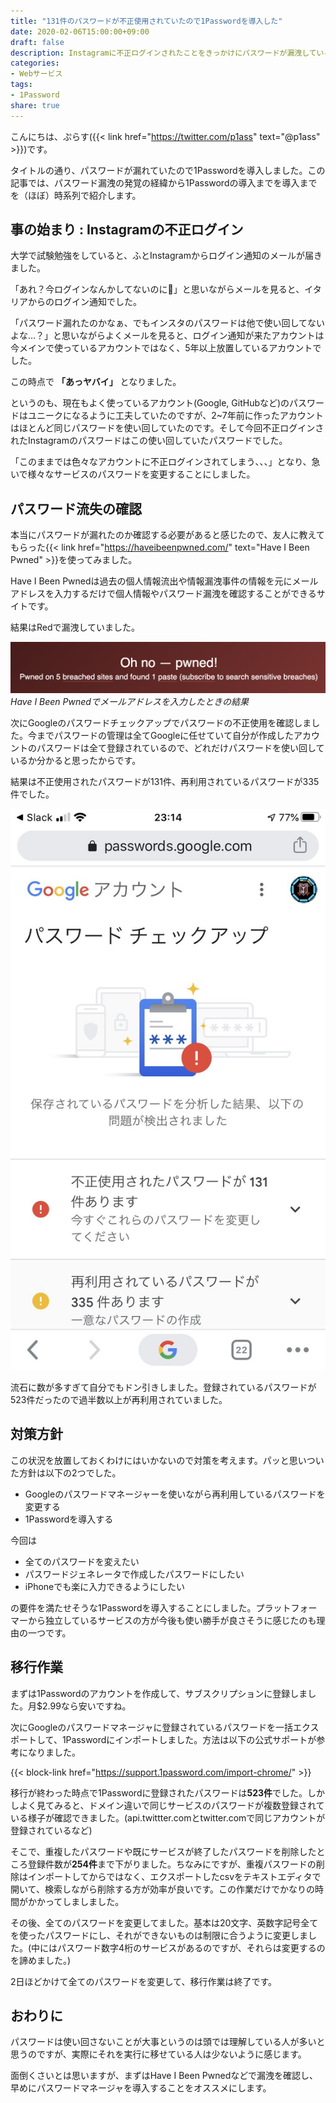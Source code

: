 ```yaml
---
title: "131件のパスワードが不正使用されていたので1Passwordを導入した"
date: 2020-02-06T15:00:00+09:00
draft: false
description: Instagramに不正ログインされたことをきっかけにパスワードが漏洩していることが発覚したので1Passwordを導入して全てのアカウントのパスワードを変更することにしました。
categories:
- Webサービス
tags:
- 1Password
share: true
---
```


こんにちは、ぷらす({{< link href="https://twitter.com/p1ass" text="@p1ass" >}})です。

タイトルの通り、パスワードが漏れていたので1Passwordを導入しました。この記事では、パスワード漏洩の発覚の経緯から1Passwordの導入までを導入までを（ほぼ）時系列で紹介します。



## 事の始まり : Instagramの不正ログイン

大学で試験勉強をしていると、ふとInstagramからログイン通知のメールが届きました。

「あれ？今ログインなんかしてないのに🤔」と思いながらメールを見ると、イタリアからのログイン通知でした。

「パスワード漏れたのかなぁ、でもインスタのパスワードは他で使い回してないよな...？」と思いながらよくメールを見ると、ログイン通知が来たアカウントは今メインで使っているアカウントではなく、5年以上放置しているアカウントでした。

 <!--more-->

この時点で **「あっヤバイ」** となりました。

というのも、現在もよく使っているアカウント(Google, GitHubなど)のパスワードはユニークになるように工夫していたのですが、2~7年前に作ったアカウントはほとんど同じパスワードを使い回していたのです。そして今回不正ログインされたInstagramのパスワードはこの使い回していたパスワードでした。

「このままでは色々なアカウントに不正ログインされてしまう、、、」となり、急いで様々なサービスのパスワードを変更することにしました。

## パスワード流失の確認

本当にパスワードが漏れたのか確認する必要があると感じたので、友人に教えてもらった{{< link href="https://haveibeenpwned.com/" text="Have I Been Pwned" >}}を使ってみました。


Have I Been Pwnedは過去の個人情報流出や情報漏洩事件の情報を元にメールアドレスを入力するだけで個人情報やパスワード漏洩を確認することができるサイトです。

結果はRedで漏洩していました。

![Have I Been Pwned](pwned.png)
_Have I Been Pwnedでメールアドレスを入力したときの結果_

次にGoogleのパスワードチェックアップでパスワードの不正使用を確認しました。今までパスワードの管理は全てGoogleに任せていて自分が作成したアカウントのパスワードは全て登録されているので、どれだけパスワードを使い回しているか分かると思ったからです。

結果は不正使用されたパスワードが131件、再利用されているパスワードが335件でした。

![Googleパスワードチェックアップ](password_check.jpg)

流石に数が多すぎて自分でもドン引きしました。登録されているパスワードが523件だったので過半数以上が再利用されていました。

## 対策方針

この状況を放置しておくわけにはいかないので対策を考えます。パッと思いついた方針は以下の2つでした。

- Googleのパスワードマネージャーを使いながら再利用しているパスワードを変更する
- 1Passwordを導入する

今回は

- 全てのパスワードを変えたい
- パスワードジェネレータで作成したパスワードにしたい
- iPhoneでも楽に入力できるようにしたい

の要件を満たせそうな1Passwordを導入することにしました。プラットフォーマーから独立しているサービスの方が今後も使い勝手が良さそうに感じたのも理由の一つです。 


## 移行作業

まずは1Passwordのアカウントを作成して、サブスクリプションに登録しました。月$2.99なら安いですね。

次にGoogleのパスワードマネージャに登録されているパスワードを一括エクスポートして、1Passwordにインポートしました。方法は以下の公式サポートが参考になりました。

{{< block-link href="https://support.1password.com/import-chrome/" >}}

移行が終わった時点で1Passwordに登録されたパスワードは**523件**でした。しかしよく見てみると、ドメイン違いで同じサービスのパスワードが複数登録されている様子が確認できました。(api.twittter.comとtwitter.comで同じアカウントが登録されているなど)

そこで、重複したパスワードや既にサービスが終了したパスワードを削除したところ登録件数が**254件**まで下がりました。ちなみにですが、重複パスワードの削除はインポートしてからではなく、エクスポートしたcsvをテキストエディタで開いて、検索しながら削除する方が効率が良いです。この作業だけでかなりの時間がかかってしましました。

その後、全てのパスワードを変更してました。基本は20文字、英数字記号全てを使ったパスワードにし、それができないものは制限に合うように変更しました。(中にはパスワード数字4桁のサービスがあるのですが、それらは変更するのを諦めました。)

2日ほどかけて全てのパスワードを変更して、移行作業は終了です。

## おわりに

パスワードは使い回さないことが大事というのは頭では理解している人が多いと思うのですが、実際にそれを実行に移せている人は少ないように感じます。

面倒くさいとは思いますが、まずはHave I Been Pwnedなどで漏洩を確認し、早めにパスワードマネージャを導入することをオススメにします。
